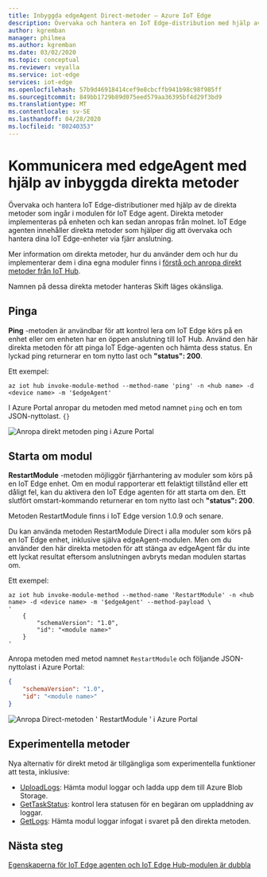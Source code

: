 ```yaml
---
title: Inbyggda edgeAgent Direct-metoder – Azure IoT Edge
description: Övervaka och hantera en IoT Edge-distribution med hjälp av inbyggda direkta metoder i modulen IoT Edge agent körning
author: kgremban
manager: philmea
ms.author: kgremban
ms.date: 03/02/2020
ms.topic: conceptual
ms.reviewer: veyalla
ms.service: iot-edge
services: iot-edge
ms.openlocfilehash: 57b9d46918414cef9e8cbcffb941b98c98f985ff
ms.sourcegitcommit: 849bb1729b89d075eed579aa36395bf4d29f3bd9
ms.translationtype: MT
ms.contentlocale: sv-SE
ms.lasthandoff: 04/28/2020
ms.locfileid: "80240353"
---
```

# <a name="communicate-with-edgeagent-using-built-in-direct-methods"></a>Kommunicera med edgeAgent med hjälp av inbyggda direkta metoder

Övervaka och hantera IoT Edge-distributioner med hjälp av de direkta metoder som ingår i modulen för IoT Edge agent. Direkta metoder implementeras på enheten och kan sedan anropas från molnet. IoT Edge agenten innehåller direkta metoder som hjälper dig att övervaka och hantera dina IoT Edge-enheter via fjärr anslutning.

Mer information om direkta metoder, hur du använder dem och hur du implementerar dem i dina egna moduler finns i [förstå och anropa direkt metoder från IoT Hub](../iot-hub/iot-hub-devguide-direct-methods.md).

Namnen på dessa direkta metoder hanteras Skift läges okänsliga.

## <a name="ping"></a>Pinga

**Ping** -metoden är användbar för att kontrol lera om IoT Edge körs på en enhet eller om enheten har en öppen anslutning till IoT Hub. Använd den här direkta metoden för att pinga IoT Edge-agenten och hämta dess status. En lyckad ping returnerar en tom nytto last och **"status": 200**.

Ett exempel:

```azurecli
az iot hub invoke-module-method --method-name 'ping' -n <hub name> -d <device name> -m '$edgeAgent'
```

I Azure Portal anropar du metoden med metod namnet `ping` och en tom JSON-nyttolast. `{}`

![Anropa direkt metoden ping i Azure Portal](./media/how-to-edgeagent-direct-method/ping-direct-method.png)

## <a name="restart-module"></a>Starta om modul

**RestartModule** -metoden möjliggör fjärrhantering av moduler som körs på en IoT Edge enhet. Om en modul rapporterar ett felaktigt tillstånd eller ett dåligt fel, kan du aktivera den IoT Edge agenten för att starta om den. Ett slutfört omstart-kommando returnerar en tom nytto last och **"status": 200**.

Metoden RestartModule finns i IoT Edge version 1.0.9 och senare. 

Du kan använda metoden RestartModule Direct i alla moduler som körs på en IoT Edge enhet, inklusive själva edgeAgent-modulen. Men om du använder den här direkta metoden för att stänga av edgeAgent får du inte ett lyckat resultat eftersom anslutningen avbryts medan modulen startas om.

Ett exempel:

```azurecli
az iot hub invoke-module-method --method-name 'RestartModule' -n <hub name> -d <device name> -m '$edgeAgent' --method-payload \
'
    {
        "schemaVersion": "1.0",
        "id": "<module name>"
    }
'
```

Anropa metoden med metod namnet `RestartModule` och följande JSON-nyttolast i Azure Portal:

```json
{
    "schemaVersion": "1.0",
    "id": "<module name>"
}
```

![Anropa Direct-metoden ' RestartModule ' i Azure Portal](./media/how-to-edgeagent-direct-method/restartmodule-direct-method.png)

## <a name="experimental-methods"></a>Experimentella metoder

Nya alternativ för direkt metod är tillgängliga som experimentella funktioner att testa, inklusive:

* [UploadLogs](https://github.com/Azure/iotedge/blob/master/doc/built-in-logs-pull.md): Hämta modul loggar och ladda upp dem till Azure Blob Storage.
* [GetTaskStatus](https://github.com/Azure/iotedge/blob/master/doc/built-in-logs-pull.md#gettaskstatus): kontrol lera statusen för en begäran om uppladdning av loggar.
* [GetLogs](https://github.com/Azure/iotedge/blob/master/doc/built-in-logs-pull.md#getlogs): Hämta modul loggar infogat i svaret på den direkta metoden.

## <a name="next-steps"></a>Nästa steg

[Egenskaperna för IoT Edge agenten och IoT Edge Hub-modulen är dubbla](module-edgeagent-edgehub.md)
